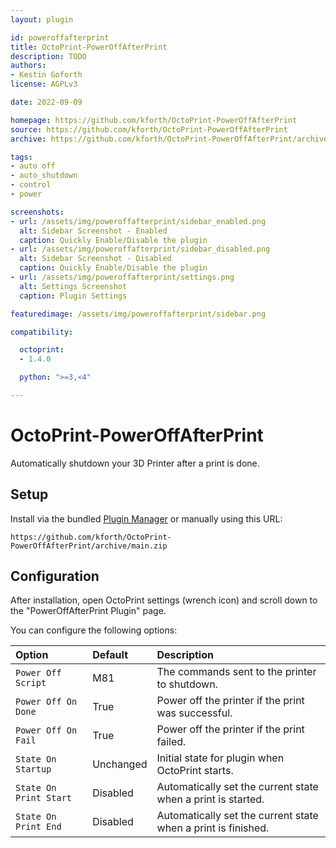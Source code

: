```yaml
---
layout: plugin

id: poweroffafterprint
title: OctoPrint-PowerOffAfterPrint
description: TODO
authors:
- Kestin Goforth
license: AGPLv3

date: 2022-09-09

homepage: https://github.com/kforth/OctoPrint-PowerOffAfterPrint
source: https://github.com/kforth/OctoPrint-PowerOffAfterPrint
archive: https://github.com/kforth/OctoPrint-PowerOffAfterPrint/archive/main.zip

tags:
- auto off
- auto_shutdown
- control
- power

screenshots:
- url: /assets/img/poweroffafterprint/sidebar_enabled.png
  alt: Sidebar Screenshot - Enabled
  caption: Quickly Enable/Disable the plugin
- url: /assets/img/poweroffafterprint/sidebar_disabled.png
  alt: Sidebar Screenshot - Disabled
  caption: Quickly Enable/Disable the plugin
- url: /assets/img/poweroffafterprint/settings.png
  alt: Settings Screenshot
  caption: Plugin Settings

featuredimage: /assets/img/poweroffafterprint/sidebar.png

compatibility:

  octoprint:
  - 1.4.0

  python: ">=3,<4"

---
```



# OctoPrint-PowerOffAfterPrint

Automatically shutdown your 3D Printer after a print is done.

## Setup

Install via the bundled [Plugin Manager](https://docs.octoprint.org/en/master/bundledplugins/pluginmanager.html)
or manually using this URL:

`https://github.com/kforth/OctoPrint-PowerOffAfterPrint/archive/main.zip`

## Configuration

After installation, open OctoPrint settings (wrench icon) and scroll down to the "PowerOffAfterPrint Plugin" page.

You can configure the following options:

| Option | Default | Description |
|:-------|:--------|:------------|
|`Power Off Script`| M81 | The commands sent to the printer to shutdown. |
|`Power Off On Done`| True | Power off the printer if the print was successful. |
|`Power Off On Fail`| True | Power off the printer if the print failed. |
|`State On Startup`| Unchanged | Initial state for plugin when OctoPrint starts. |
|`State On Print Start`| Disabled | Automatically set the current state when a print is started. |
|`State On Print End`| Disabled | Automatically set the current state when a print is finished. |
